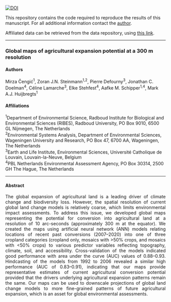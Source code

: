 [![DOI](https://zenodo.org/badge/252166785.svg)](https://zenodo.org/badge/latestdoi/252166785)



This repository contains the code required to reproduce the results of this manuscript. For all additional information contact the [author](m.cengic@science.ru.nl).

Affiliated data can be retrieved from the data repository, using [this link](https://doi.org/10.5281/zenodo.7665902).

---

### Global maps of agricultural expansion potential at a 300 m resolution

#### Authors
Mirza Čengić<sup>1</sup>, Zoran J.N. Steinmann<sup>1,2</sup>, Pierre Defourny<sup>3</sup>, Jonathan C. Doelman<sup>4</sup>, Céline Lamarche<sup>3</sup>, Elke Stehfest<sup>4</sup>, Aafke M. Schipper<sup>1,4</sup>, Mark A.J. Huijbregts<sup>1</sup>

#### Affiliations
<sup>1</sup>Department of Environmental Science, Radboud Institute for Biological and Environmental Sciences (RIBES), Radboud University, PO Box 9010, 6500
GL Nijmegen, The Netherlands  
<sup>2</sup>Environmental Systems Analysis, Department of Environmental Sciences, Wageningen University and Research, PO Box 47, 6700 AA, Wageningen, The Netherlands  
<sup>3</sup>Earth and Life Institute, Environmental Sciences, Université Catholique de Louvain, Louvain-la-Neuve, Belgium  
<sup>4</sup>PBL Netherlands Environmental Assessment Agency, PO Box 30314, 2500 GH The Hague, The Netherlands

---

#### Abstract  

<div style="text-align: justify">  
The global expansion of agricultural land is a leading driver of climate change and biodiversity loss. However, the spatial resolution of current global land change models is relatively coarse, which limits environmental impact assessments. To address this issue, we developed global maps representing the potential for conversion into agricultural land at a resolution of 10 arc-seconds (approximately 300 m at the equator). We created the maps using artificial neural network (ANN) models relating locations of recent past conversions (2007–2020) into one of three cropland categories (cropland only, mosaics with >50% crops, and mosaics with <50% crops) to various predictor variables reflecting topography, climate, soil, and accessibility. Cross-validation of the models indicated good performance with area under the curve (AUC) values of 0.88–0.93. Hindcasting of the models from 1992 to 2006 revealed a similar high performance (AUC of 0.83–0.91), indicating that our maps provide representative estimates of current agricultural conversion potential provided that the drivers underlying agricultural expansion patterns remain the same. Our maps can be used to downscale projections of global land change models to more fine-grained patterns of future agricultural expansion, which is an asset for global environmental assessments.  
</div>